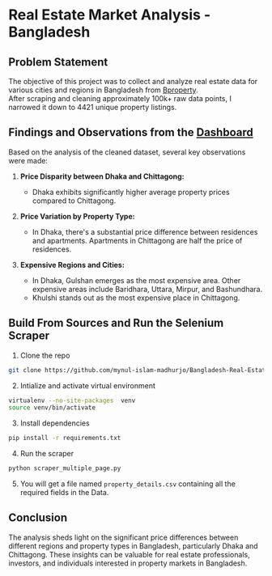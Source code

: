 # Real Estate Market Analysis - Bangladesh

## Problem Statement
The objective of this project was to collect and analyze real estate data for various cities and regions in Bangladesh from [Bproperty](https://www.bproperty.com/en/bangladesh/properties-for-rent/). <br/> 
After scraping and cleaning approximately 100k+ raw data points, I narrowed it down to 4421 unique property listings.


## Findings and Observations from the [Dashboard](https://public.tableau.com/app/profile/mynul.islam/viz/BangladeshRealEstateMarket/Dashboard1?publish=yes)
Based on the analysis of the cleaned dataset, several key observations were made:

1. **Price Disparity between Dhaka and Chittagong:**
   - Dhaka exhibits significantly higher average property prices compared to Chittagong. 

2. **Price Variation by Property Type:**
   - In Dhaka, there's a substantial price difference between residences and apartments. Apartments in Chittagong are half the price of residences.

3. **Expensive Regions and Cities:**
   - In Dhaka, Gulshan emerges as the most expensive area. Other expensive areas include Baridhara, Uttara, Mirpur, and Bashundhara.
   - Khulshi stands out as the most expensive place in Chittagong.

## Build From Sources and Run the Selenium Scraper
1. Clone the repo
```bash
git clone https://github.com/mynul-islam-madhurjo/Bangladesh-Real-Estate-Market
```
2. Intialize and activate virtual environment
```bash
virtualenv --no-site-packages  venv
source venv/bin/activate
```
3. Install dependencies
```bash
pip install -r requirements.txt
```
4. Run the scraper
```bash
python scraper_multiple_page.py 
```
5. You will get a file named `property_details.csv` containing all the required fields in the Data.

## Conclusion
The analysis sheds light on the significant price differences between different regions and property types in Bangladesh, particularly Dhaka and Chittagong. These insights can be valuable for real estate professionals, investors, and individuals interested in property markets in Bangladesh.

